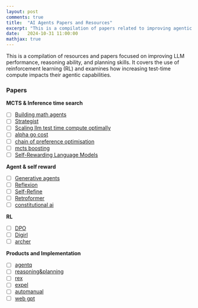 ```yaml
---
layout: post
comments: true
title:  "AI Agents Papers and Resources"
excerpt: "This is a compilation of papers related to improving agentic abilities of LLMs."
date:   2024-10-31 11:00:00
mathjax: true
---
```


<!-- 
<svg width="800" height="200">
	<rect width="800" height="200" style="fill:rgb(98,51,20)" />
	<rect width="20" height="50" x="20" y="100" style="fill:rgb(189,106,53)" />
	<rect width="20" height="50" x="760" y="30" style="fill:rgb(77,175,75)" />
	<rect width="10" height="10" x="400" y="60" style="fill:rgb(225,229,224)" />
</svg>
 -->
 This is a compilation of resources and papers focused on improving LLM performance, reasoning ability, and planning skills. It covers the use of reinforcement learning (RL) and examines how increasing test-time compute impacts their agentic capabilities.
### Papers 
**MCTS & Inference time search**

- [ ] [Building math agents](https://www.arxiv.org/pdf/2409.02392)
- [ ] [Strategist](https://arxiv.org/pdf/2408.10635)
- [ ] [Scaling llm test time compute optimally](https://arxiv.org/pdf/2408.03314)
- [ ] [alpha go cost](https://www.yuzeh.com/data/agz-cost.html)
- [ ] [chain of preference optimisation](https://arxiv.org/pdf/2406.09136)
- [ ] [mcts boosting](https://arxiv.org/pdf/2405.00451)
- [ ] [Self-Rewarding Language Models](https://arxiv.org/pdf/2401.10020)

**Agent & self reward**

- [ ] [Generative agents](https://arxiv.org/abs/2304.03442)
- [ ] [Reflexion](https://arxiv.org/abs/2303.1136)
- [ ] [Self-Refine](https://arxiv.org/abs/2303.17651)
- [ ] [Retroformer](https://arxiv.org/pdf/2308.02151)
- [ ] [constitutional ai](https://arxiv.org/pdf/2212.08073)

**RL**

- [ ] [DPO](https://arxiv.org/pdf/2305.18290)
- [ ] [Digirl](https://arxiv.org/abs/2406.11896)
- [ ] [archer](https://arxiv.org/abs/2402.19446)

**Products and Implementation**

- [ ] [agentq](https://arxiv.org/pdf/2408.07199)
- [ ] [reasoning&planning](https://arxiv.org/pdf/2305.14992)
- [ ] [rex](https://arxiv.org/pdf/2307.08962)
- [ ] [expel](https://arxiv.org/pdf/2308.10144)
- [ ] [automanual](https://arxiv.org/pdf/2405.16247)
- [ ] [web gpt](https://arxiv.org/abs/2112.09332)
